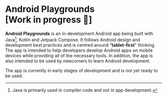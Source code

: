 Android Playgrounds [Work in progress 🚧]
==================

**Android Playgrounds** is an in-development Android app being built with Java[^1], Kotlin and Jetpack Compose. It follows Android design and development best practices and is centred around "**tablet-first**" thinking. The app is intended to help developers develop Android apps on mobile devices while providing all of the necessary tools. In addition, the app is also intended to be used by newcomers to learn Android development.

The app is currently in early stages of development and is not yet ready to be used.

[^1]: Java is primarily used in compiler code and not in app development.
